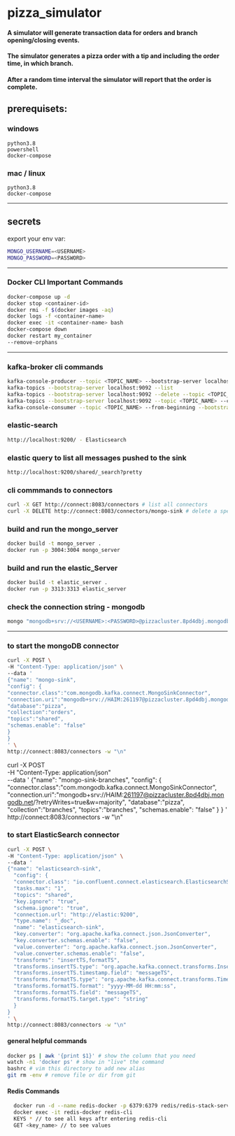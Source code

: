 # pizza_simulator
#### A simulator will generate transaction data for orders and branch opening/closing events.
#### The simulator generates a pizza order with a tip and including the order time, in which branch.
#### After a random time interval the simulator will report that the order is complete.


## prerequisets:

### windows
```text
python3.8
powershell
docker-compose
```

### mac / linux
```text
python3.8
docker-compose
```
---

## secrets
export your env var:
```bash
MONGO_USERNAME=<USERNAME>
MONGO_PASSWORD=<PASSWORD>
```
---

### Docker CLI Important  Commands
```bash
docker-compose up -d
docker stop <container-id>
docker rmi -f $(docker images -aq)
docker logs -f <container-name>
docker exec -it <container-name> bash
docker-compose down
docker restart my_container
--remove-orphans
```

---

### kafka-broker cli commands
```bash
kafka-console-producer --topic <TOPIC_NAME> --bootstrap-server localhost:9092
kafka-topics --bootstrap-server localhost:9092 --list
kafka-topics --bootstrap-server localhost:9092 --delete --topic <TOPIC_NAME>
kafka-topics --bootstrap-server localhost:9092 --topic <TOPIC_NAME> --create --partitions 3 --replication-factor 1
kafka-console-consumer --topic <TOPIC_NAME> --from-beginning --bootstrap-server localhost:9092
```
### elastic-search 
```bash
http://localhost:9200/ - Elasticsearch

```
 
### elastic query to list all messages pushed to the sink 
```bash
http://localhost:9200/shared/_search?pretty
```

### cli commmands to connectors
```bash
curl -X GET http://connect:8083/connectors # list all connectors
curl -X DELETE http://connect:8083/connectors/mongo-sink # delete a specific connector
```


### build and run the mongo_server
```bash
docker build -t mongo_server .
docker run -p 3004:3004 mongo_server
```

### build and run the elastic_Server
```bash
docker build -t elastic_server .
docker run -p 3313:3313 elastic_server
```


### check the connection string - mongodb
```bash
mongo "mongodb+srv://<USERNAME>:<PASSWORD>@pizzacluster.8pd4dbj.mongodb.net/test"
```
---

### to start the mongoDB connector
```bash
curl -X POST \
-H "Content-Type: application/json" \
--data '
{"name": "mongo-sink",
"config": {
"connector.class":"com.mongodb.kafka.connect.MongoSinkConnector",
"connection.uri":"mongodb+srv://HAIM:261197@pizzacluster.8pd4dbj.mongodb.net/?retryWrites=true&w=majority",
"database":"pizza",
"collection":"orders",
"topics":"shared",
"schemas.enable": "false"
}
}
' \
http://connect:8083/connectors -w "\n"

```
curl -X POST \
-H "Content-Type: application/json" \
--data '
{"name": "mongo-sink-branches",
"config": {
"connector.class":"com.mongodb.kafka.connect.MongoSinkConnector",
"connection.uri":"mongodb+srv://HAIM:261197@pizzacluster.8pd4dbj.mongodb.net/?retryWrites=true&w=majority",
"database":"pizza",
"collection":"branches",
"topics":"branches",
"schemas.enable": "false"
}
}
' \
http://connect:8083/connectors -w "\n"


### to start ElasticSearch connector
```bash
curl -X POST \
-H "Content-Type: application/json" \
--data '
{"name": "elasticsearch-sink",
  "config": {
  "connector.class": "io.confluent.connect.elasticsearch.ElasticsearchSinkConnector",
  "tasks.max": "1",
  "topics": "shared",
  "key.ignore": "true",
  "schema.ignore": "true",
  "connection.url": "http://elastic:9200",
  "type.name": "_doc",
  "name": "elasticsearch-sink",
  "key.converter": "org.apache.kafka.connect.json.JsonConverter",
  "key.converter.schemas.enable": "false",
  "value.converter": "org.apache.kafka.connect.json.JsonConverter",
  "value.converter.schemas.enable": "false",
  "transforms": "insertTS,formatTS",
  "transforms.insertTS.type": "org.apache.kafka.connect.transforms.InsertField$Value",
  "transforms.insertTS.timestamp.field": "messageTS",
  "transforms.formatTS.type": "org.apache.kafka.connect.transforms.TimestampConverter$Value",
  "transforms.formatTS.format": "yyyy-MM-dd HH:mm:ss",
  "transforms.formatTS.field": "messageTS",
  "transforms.formatTS.target.type": "string"
  }
}
' \
http://connect:8083/connectors -w "\n"
```

#### general helpful commands
```bash
docker ps | awk '{print $1}' # show the column that you need
watch -n1 'docker ps' # show in "live" the command  
bashrc # vim this directory to add new alias
git rm -env # remove file or dir from git 
```

#### Redis Commands
```bash
  docker run -d --name redis-docker -p 6379:6379 redis/redis-stack-server:latest
  docker exec -it redis-docker redis-cli
  KEYS * // to see all keys aftr entering redis-cli
  GET <key_name> // to see values
```